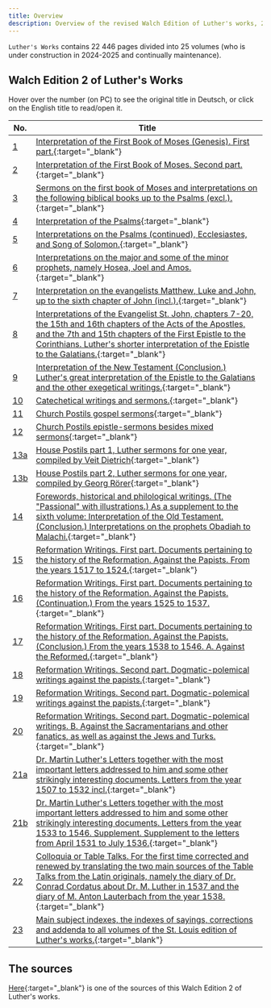 ```yaml
---
title: Overview
description: Overview of the revised Walch Edition of Luther's works, 22 446 pages, in 25 volumes.
---
```


`Luther's Works` contains 22 446 pages divided into 25 volumes (who is under construction in 2024-2025 and continually maintenance).

## Walch Edition 2 of Luther's Works
Hover over the number (on PC) to see the original title in Deutsch, or click on the English title to read/open it.

[id1]: ## "Auslegung des ersten Buches Mose. Erster Theil."
[id2]: ## "Auslegung des ersten Buches Mose. Zweiter Theil."
[id3]: ## "Predigten über das erste Buch Mosis und Auslegungen über die folgenden biblischen Bücher bis zu den Psalmen (excl.)."
[id4]: ## "Auslegung über die Psalmen"
[id5]: ## "Auslegungen über die Psalmen (Fortsetzung), den Prediger und das Hohelied Salomonis."
[id6]: ## "Auslegungen über die großen und etliche der kleinen Propheten, nämlich Hosea, Joel und Amos."
[id7]: ## "Auslegungen über die Evangelisten Matthäus, Lucas und Johannes, bis zum sechsten Capitel Johannis (incl.)."
[id8]: ## "Auslegungen über den Evangelisten St. Johannes Cap. 7—20., über das 15. und 16. Capitel der Apostelgeschichte und das 7. und 15. Capitel des ersten Briefes an die Corinther. Luthers kürzere Auslegung der Epistel an die Galater."
[id9]: ## "Auslegung des Neuen Testaments (Schluß.) Luthers große Auslegung der Epistel an die Galater und die übrigen exegetischen Schriften."
[id10]: ## "Catechetische Schriften und Predigten."
[id11]: ## "Kirchen-Postille Evangelien-Predigten"
[id12]: ## "Kirchen-Postille Epistel-Predigten neben vermischten Predigten"
[id13a]: ## "Die Hauspostille Teil 1, Lutherpredigten für ein Jahr, zusammengestellt von Veit Dietrich"
[id13b]: ## "Die Hauspostille Teil 2, Lutherpredigten für ein Jahr, zusammengestellt von Georg Rörer"
[id14]: ## "Vorreden, historische und philologische Schriften. (Das 'Passional' mit Illustrationen.) Als Supplement des sechsten Bandes: Auslegung des Alten Testaments. (Schluß.) Auslegungen über die Propheten Obadja bis Maleachi."
[id15]: ## "Reformations-Schriften. Erste Abtheilung. Zur Reformationshistorie gehörige Documente. Wider die Papisten. Aus den Jahren 1517 bis 1524."
[id16]: ## "Reformations-Schriften. Erste Abtheilung. Zur Reformationshistorie gehörige Documente. Wider die Papisten. (Fortsetzung.) Aus den Jahren 1525 bis 1537."
[id17]: ## "Reformations-Schriften. Erste Abtheilung. Zur Reformationshistorie gehörige Documente. Wider die Papisten. (Schluß.) Aus den Jahren 1538 bis 1546. A. Wider die Reformirten."
[id18]: ## "Reformations Schriften. Zweite Abtheilung. Dogmatisch-polemische Schriften. wider die Papisten."
[id19]: ## "Reformations Schriften. Zweite Abtheilung. Dogmatisch - polemische Schriften. wider die Papisten."
[id20]: ## "Reformations Schriften. Zweite Abtheilung. Dogmatisch-polemische Schriften. B. wider die Sacramentirer und andere Schwärmer, sowie auch wider die Juden und Türken."
[id21a]: ## "Dr. Martin Luthers Briefe nebst den wichtigsten Briefen, die an ihn gerichtet sind, und einigen anderen einschlagenden interessanten Schriftstücken. Briefe vom Jahre 1507 bis 1532 incl."
[id21b]: ## "Dr. Martin Luthers Briefe nebst den wichtigsten Briefen, die an ihn gerichtet sind, und einigen anderen einschlagenden interessanten Schriftstücken. Briefe vom Jahre 1533 bis 1546. Nachlese. Nachtrag zu den Briefen vom April 1531 bis zum Juli 1536."
[id22]: ## "Colloquia oder Tischreden. Zum ersten Male berichtigt und erneuert durch Uebersetzung der beiden Hauptquellen der Tischreden aus den lateinischen Originalen, nämlich des Tagebuchs des Dr. Conrad Cordatus über Dr. M. Luther 1537 und des Tagebuchs des M. Anton Lauterbach aus das Jahr 1538."
[id23]: ## "Haupt-Sachregister, Spruchregister, Berichtigungen und Nachträge zu sämmtlichen Bänden der St. Louiser Ausgabe von Luthers Werken."

| No. | Title      |
| --- | --------- |
| [1][id1] | [Interpretation of the First Book of Moses (Genesis). First part.](/genesis-interpretations){:target="_blank"} |
| [2][id2] | [Interpretation of the First Book of Moses. Second part.](/genesis-interpretations/part2){:target="_blank"} |
| [3][id3] | [Sermons on the first book of Moses and interpretations on the following biblical books up to the Psalms (excl.).](/genesis-ex-job){:target="_blank"} |
| [4][id4] | [Interpretation of the Psalms](/psalms){:target="_blank"} |
| [5][id5] | [Interpretations on the Psalms (continued), Ecclesiastes, and Song of Solomon.](/psalms-solomon){:target="_blank"} |
| [6][id6] | [Interpretations on the major and some of the minor prophets, namely Hosea, Joel and Amos.](/prophets){:target="_blank"} |
| [7][id7] | [Interpretation on the evangelists Matthew, Luke and John, up to the sixth chapter of John (incl.).](/gospels){:target="_blank"} |
| [8][id8] | [Interpretations of the Evangelist St. John, chapters 7-20, the 15th and 16th chapters of the Acts of the Apostles, and the 7th and 15th chapters of the First Epistle to the Corinthians. Luther's shorter interpretation of the Epistle to the Galatians.](/john-acts-1cor){:target="_blank"} |
| [9][id9] | [Interpretation of the New Testament (Conclusion.) Luther's great interpretation of the Epistle to the Galatians and the other exegetical writings.](/new-testament){:target="_blank"} |
| [10][id10] | [Catechetical writings and sermons.](/catechetical-writings){:target="_blank"} |
| [11][id11] | [Church Postils gospel sermons](/church-postil){:target="_blank"} |
| [12][id12] | [Church Postils epistle-sermons besides mixed sermons](/church-postil/epistels-etc){:target="_blank"} |
| [13a][id13a] | [House Postils part 1, Luther sermons for one year, compiled by Veit Dietrich](/house-postil){:target="_blank"} |
| [13b][id13b] | [House Postils part 2, Luther sermons for one year, compiled by Georg Rörer](/house-postil/part2){:target="_blank"} |
| [14][id14] | [Forewords, historical and philological writings. (The "Passional" with illustrations.) As a supplement to the sixth volume: Interpretation of the Old Testament. (Conclusion.) Interpretations on the prophets Obadiah to Malachi.](/forewords-etc){:target="_blank"} |
| [15][id15] | [Reformation Writings. First part. Documents pertaining to the history of the Reformation. Against the Papists. From the years 1517 to 1524.](/reformation-writings/part1-1517-1524){:target="_blank"} |
| [16][id16] | [Reformation Writings. First part. Documents pertaining to the history of the Reformation. Against the Papists. (Continuation.) From the years 1525 to 1537.](/reformation-writings/part1-1525-1537){:target="_blank"} |
| [17][id17] | [Reformation Writings. First part. Documents pertaining to the history of the Reformation. Against the Papists. (Conclusion.) From the years 1538 to 1546. A. Against the Reformed.](/reformation-writings/part1-1538-1546){:target="_blank"} |
| [18][id18] | [Reformation Writings. Second part. Dogmatic-polemical writings against the papists.](/reformation-writings/part2-1of3){:target="_blank"} |
| [19][id19] | [Reformation Writings. Second part. Dogmatic-polemical writings against the papists.](/reformation-writings/part2-2of3){:target="_blank"} |
| [20][id20] | [Reformation Writings. Second part. Dogmatic-polemical writings. B. Against the Sacramentarians and other fanatics, as well as against the Jews and Turks.](/reformation-writings/part2-3of3){:target="_blank"} |
| [21a][id21a] | [Dr. Martin Luther's Letters together with the most important letters addressed to him and some other strikingly interesting documents. Letters from the year 1507 to 1532 incl.](/important-letters){:target="_blank"} |
| [21b][id21b] | [Dr. Martin Luther's Letters together with the most important letters addressed to him and some other strikingly interesting documents. Letters from the year 1533 to 1546. Supplement. Supplement to the letters from April 1531 to July 1536.](/important-letters/1533-1546){:target="_blank"} |
| [22][id22] | [Colloquia or Table Talks. For the first time corrected and renewed by translating the two main sources of the Table Talks from the Latin originals, namely the diary of Dr. Conrad Cordatus about Dr. M. Luther in 1537 and the diary of M. Anton Lauterbach from the year 1538.](/table-talks){:target="_blank"} |
| [23][id23] | [Main subject indexes, the indexes of sayings, corrections and addenda to all volumes of the St. Louis edition of Luther's works.](/indexes){:target="_blank"} |

## The sources
[Here](https://backtoluther.blogspot.com/2013/05/st-louis-edition-of-luthers-german.html){:target="_blank"} is one of the sources of this Walch Edition 2 of Luther's works.